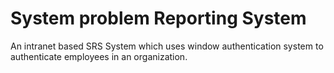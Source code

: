 # System problem Reporting System
An intranet based SRS System which uses window authentication system to authenticate employees in an organization.
